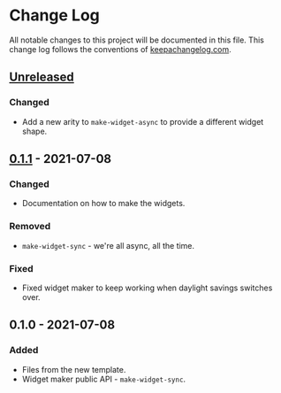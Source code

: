 # Change Log
All notable changes to this project will be documented in this file. This change log follows the conventions of [keepachangelog.com](http://keepachangelog.com/).

## [Unreleased]
### Changed
- Add a new arity to `make-widget-async` to provide a different widget shape.

## [0.1.1] - 2021-07-08
### Changed
- Documentation on how to make the widgets.

### Removed
- `make-widget-sync` - we're all async, all the time.

### Fixed
- Fixed widget maker to keep working when daylight savings switches over.

## 0.1.0 - 2021-07-08
### Added
- Files from the new template.
- Widget maker public API - `make-widget-sync`.

[Unreleased]: https://sourcehost.site/your-name/proyecto_01/compare/0.1.1...HEAD
[0.1.1]: https://sourcehost.site/your-name/proyecto_01/compare/0.1.0...0.1.1
